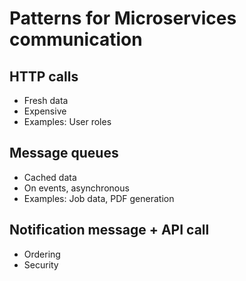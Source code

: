 # Patterns for Microservices communication

## HTTP calls

- Fresh data
- Expensive
- Examples: User roles

## Message queues

- Cached data
- On events, asynchronous
- Examples: Job data, PDF generation

## Notification message + API call

- Ordering
- Security
